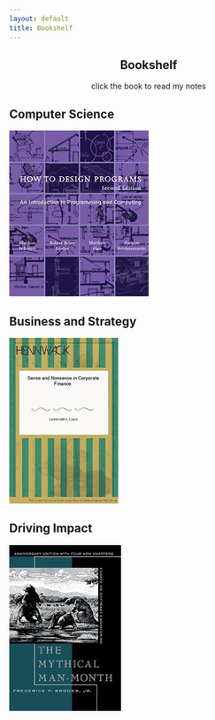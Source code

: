 ```yaml
---
layout: default
title: Bookshelf
---
```


<center>
	<h2>Bookshelf</h2>
	<p>click the book to read my notes</p>
</center>

<div>
<h2>Computer Science</h2>
<p></p>
<a href="/bookshelf/htdp2" target="_blank"><img src="/photos/books/htdp2.jpg" height="300"></a>
</div>

<div>
<h2>Business and Strategy</h2>
<p></p>
<a href="/bookshelf/sense-nonsense-corp-finance" target="_blank"><img src="/photos/books/sense-and-nonsense-in-corporate-finance.webp" height="300"></a>
</div>

<div>
<h2>Driving Impact</h2>
<p></p>
<a href="/bookshelf/mythical-man-month" target="_blank"><img src="/photos/books/mythical-man-month.jpeg" height ="300"></a>
</div>

<!--
<a href=""><img src="/photos/books/" height="300"></a>
<a href=""><img src="/photos/books/" height="300"></a>
-->
